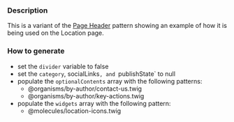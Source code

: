 ### Description
This is a variant of the [Page Header](./?p=organisms-page-header) pattern showing an example of how it is being used on the Location page.

### How to generate
* set the `divider` variable to false
* set the `category`, socialLinks`, and `publishState` to null
* populate the `optionalContents` array with the following patterns:
  * @organisms/by-author/contact-us.twig
  * @organisms/by-author/key-actions.twig
* populate the `widgets` array with the following pattern:
  * @molecules/location-icons.twig
